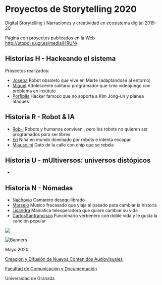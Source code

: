 

# Proyectos de Storytelling 2020

Digital Storytelling / Narraciones y creatividad en ecosistema digital 2019-20

Página con proyectos publicados en la Web http://utopolis.ugr.es/media/HRUN/ 

## Historias H - Hackeando el sistema 

Proyectos realizados: 

- [Joseba]() Robot obsoleto que vive en Marte (adaptandose al entorno)
- [Miquel]() Adolescente solitario programador que crea videojuego con problema en instituto
- [Porfiplis]() Hacker famoso que no soporta a Kim Jong-un y planea ataques


## Historia R - Robot & IA 

- [Rob-i](https://github.com/emememe/storytelling_20/blob/master/proyecto.md) Robots y humanos conviven , pero los robots no quieren  ser programados para ser libres
- [Eri]() Niña en mundo dominado por robots e intenta escapar
- [Miausolini]() Gato de la calle con chip  que se rebela


## Historia U - mUltiversos: universos distópicos

- 

## Historia N - Nómadas  

- [Nachovio]() Camarero desequilibrado
- [Marselo]() Musico fracasado que viaja al pasado para cambiar la historia 
- [Lisandra]() Maniatica teleoperadora que quiere cambiar su vida
- [CarlosSanfrancisco]() Funcionario verbenero con doble vida y le gusta la canción popular 



![](https://upload.wikimedia.org/wikipedia/commons/thumb/6/62/CC-BY-SA-Andere_Wikis_%28v%29.svg/200px-CC-BY-SA-Andere_Wikis_%28v%29.svg.png)


![Banners](https://github.com/mgea/storytelling_20/blob/master/2020/banner_2020.png)


Mayo 2020 

[Creacion y Difusión de Nuevos Contenidos Audiovisuales](http://utopolis.ugr.es/medialab)

[Facultad de Comunicación y Documentación](http://fcd.ugr.es)

Universidad de Granada

